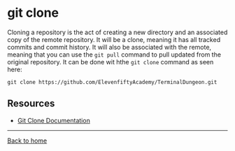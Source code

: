 # git clone
Cloning a repository is the act of creating a new directory and an associated copy of the remote repository. It will be a clone, meaning it has all tracked commits and commit history.
It will also be associated with the remote, meaning that you can use the `git pull` command to pull updated from the original repository.
It can be done wit hthe `git clone` command as seen here:
```
git clone https://github.com/ElevenfiftyAcademy/TerminalDungeon.git
```

## Resources
- [Git Clone Documentation](https://git-scm.com/docs/git-clone)
---
[Back to home](../README.md)